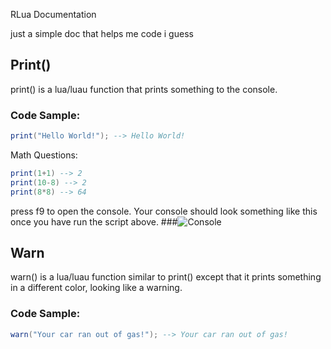 RLua Documentation

just a simple doc that helps me code i guess

## Print()

print() is a lua/luau function that prints something to the console.

### Code Sample:

``` lua
print("Hello World!"); --> Hello World!
```


 Math Questions:

``` lua
print(1+1) --> 2
print(10-8) --> 2
print(8*8) --> 64
```

press f9 to open the console.
Your console should look something like this once you have run the script above.
###![Console](https://github.com/Owner1213/Rlua-doc/assets/137589536/af77a826-c314-4255-a0c1-f5c4032e8828)
## Warn
warn() is a lua/luau function similar to print() except that it prints something in a different color, looking like a warning.
### Code Sample:
``` lua
warn("Your car ran out of gas!"); --> Your car ran out of gas!
```
